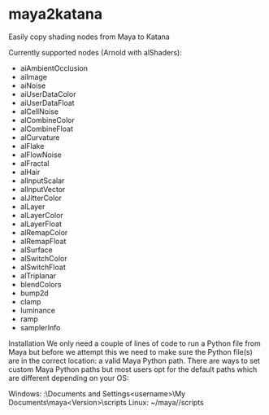 # maya2katana
Easily copy shading nodes from Maya to Katana

Currently supported nodes (Arnold with alShaders):
- aiAmbientOcclusion
- aiImage
- aiNoise
- aiUserDataColor
- aiUserDataFloat
- alCellNoise
- alCombineColor
- alCombineFloat
- alCurvature
- alFlake
- alFlowNoise
- alFractal
- alHair
- alInputScalar
- alInputVector
- alJitterColor
- alLayer
- alLayerColor
- alLayerFloat
- alRemapColor
- alRemapFloat
- alSurface
- alSwitchColor
- alSwitchFloat
- alTriplanar
- blendColors
- bump2d
- clamp
- luminance
- ramp
- samplerInfo

Installation
We only need a couple of lines of code to run a Python file from Maya but before we attempt this we need to make sure the Python file(s) are in the correct location: a valid Maya Python path. There are ways to set custom Maya Python paths but most users opt for the default paths which are different depending on your OS:

Windows: <drive>:\Documents and Settings\<username>\My Documents\maya\<Version>\scripts
Linux: ~/maya/<version>/scripts
